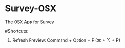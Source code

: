 # Survey-OSX
The OSX App for Survey


#Shortcuts:
1. Refresh Preview: Command + Option + P (⌘ + ⌥ + P)
